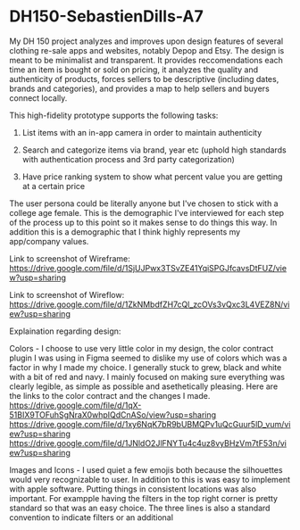 # DH150-SebastienDills-A7
My DH 150 project analyzes and improves upon design features of several clothing re-sale apps and websites, notably Depop and Etsy. The design is meant to be minimalist and transparent. It provides reccomendations each time an item is bought or sold on pricing, it analyzes the quality and authenticity of products, forces sellers to be descriptive (including dates, brands and categories), and provides a map to help sellers and buyers connect locally. 

This high-fidelity prototype supports the following tasks:

1) List items with an in-app camera in order to maintain authenticity

2) Search and categorize items via brand, year etc (uphold high standards with authentication process and 3rd party categorization)

3) Have price ranking system to show what percent value you are getting at a certain price

The user persona could be literally anyone but I've chosen to stick with a college age female. This is the demographic I've interviewed for each step of the process up to this point so it makes sense to do things this way. In addition this is a demographic that I think highly represents my app/company values. 

Link to screenshot of Wireframe:
https://drive.google.com/file/d/1SjUJPwx3TSvZE41YqiSPGJfcavsDtFUZ/view?usp=sharing

Link to screenshot of Wireflow:
https://drive.google.com/file/d/1ZkNMbdfZH7cQl_zcOVs3vQxc3L4VEZ8N/view?usp=sharing

Explaination regarding design: 

Colors - I choose to use very little color in my design, the color contract plugin I was using in Figma seemed to dislike my use of colors which was a factor in why I made my choice. I generally stuck to grew, black and white with a bit of red and navy. I mainly focused on making sure everything was clearly legible, as simple as possible and asethetically pleasing. Here are the links to the color contract and the changes I made.
https://drive.google.com/file/d/1qX-51BIX9TOFuhSgNraX0whpIQdCnASo/view?usp=sharing
https://drive.google.com/file/d/1xy6NqK7bR9bUBMQPv1uQcGuur5lD_vum/view?usp=sharing
https://drive.google.com/file/d/1JNldO2JlFNYTu4c4uz8vyBHzVm7tF53n/view?usp=sharing

Images and Icons - I used quiet a few emojis both because the silhouettes would very recognizable to user. In addition to this is was easy to implement with apple software. Putting things in consistent locations was also important. For exampple having the filters in the top right corner is pretty standard so that was an easy choice. The three lines is also a standard convention to indicate filters or an additional 

